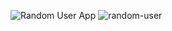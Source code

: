 ![Random User App](random-user-app.gif)
![random-user](https://user-images.githubusercontent.com/102332924/197369692-ebf622d6-eedc-4e22-908f-746b8ae455e3.gif)
